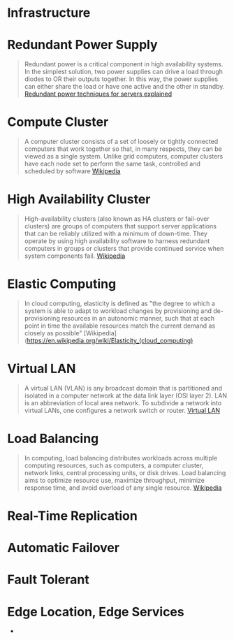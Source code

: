 # Infrastructure

# Redundant Power Supply

> Redundant power is a critical component in high availability systems. In the simplest solution, two power supplies can drive a load through diodes to OR their outputs together. In this way, the power supplies can either share the load or have one active and the other in standby. [Redundant power techniques for servers explained](http://www.eetimes.com/document.asp?doc_id=1273185)

# Compute Cluster

> A computer cluster consists of a set of loosely or tightly connected computers that work together so that, in many respects, they can be viewed as a single system. Unlike grid computers, computer clusters have each node set to perform the same task, controlled and scheduled by software [Wikipedia](https://en.wikipedia.org/wiki/Computer_cluster)

# High Availability Cluster

> High-availability clusters (also known as HA clusters or fail-over clusters) are groups of computers that support server applications that can be reliably utilized with a minimum of down-time. They operate by using high availability software to harness redundant computers in groups or clusters that provide continued service when system components fail. [Wikipedia](https://en.wikipedia.org/wiki/High-availability_cluster)

# Elastic Computing

> In cloud computing, elasticity is defined as "the degree to which a system is able to adapt to workload changes by provisioning and de-provisioning resources in an autonomic manner, such that at each point in time the available resources match the current demand as closely as possible" [Wikipedia](https://en.wikipedia.org/wiki/Elasticity_(cloud_computing)

# Virtual LAN

> A virtual LAN (VLAN) is any broadcast domain that is partitioned and isolated in a computer network at the data link layer (OSI layer 2). LAN is an abbreviation of local area network. To subdivide a network into virtual LANs, one configures a network switch or router. [Virtual LAN](https://en.wikipedia.org/wiki/Virtual_LAN)

# Load Balancing

> In computing, load balancing distributes workloads across multiple computing resources, such as computers, a computer cluster, network links, central processing units, or disk drives. Load balancing aims to optimize resource use, maximize throughput, minimize response time, and avoid overload of any single resource. [Wikipedia](https://en.wikipedia.org/wiki/Load_balancing_(computing))

# Real-Time Replication


# Automatic Failover


# Fault Tolerant

# Edge Location, Edge Services

- [](http://www.linuxnix.com/amazon-aws-regions-vs-availability-zones-vs-edge-locations-vs-data-centers/)

